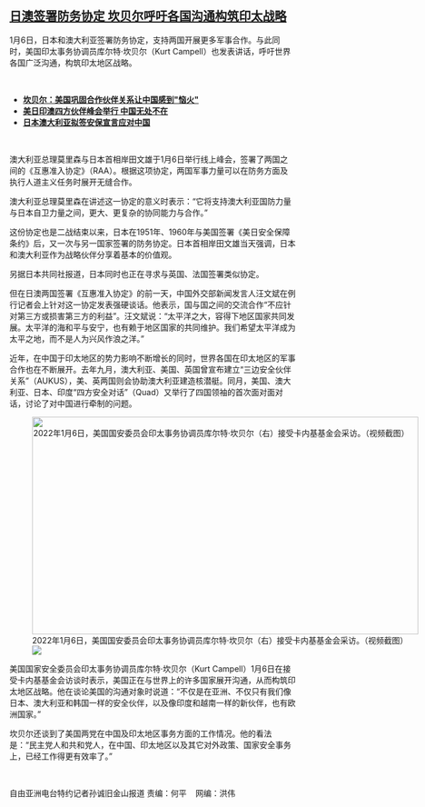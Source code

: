 <!--1641498360000-->
[日澳签署防务协定     坎贝尔呼吁各国沟通构筑印太战略](https://www.rfa.org/mandarin/yataibaodao/junshiwaijiao/sc-01062022091541.html)
------

<p></p><p>1<span>月</span><span>6</span><span>日，日本和澳大利亚签署防务协定，支持两国开展更多军事合作。与此同时，美国印太事务协调员库尔特</span><span>·</span><span>坎贝尔（</span><span>Kurt Campell</span><span>）也发表讲话，呼吁世界各国广泛沟通，构筑印太地区战略。</span></p><p><br/></p><ul><li><a href="https://www.rfa.org/mandarin/yataibaodao/junshiwaijiao/hc-11192021091121.html"><strong>坎贝尔：美国巩固合作伙伴关系让中国感到"恼火"</strong></a></li><li><strong><a href="https://www.rfa.org/mandarin/yataibaodao/junshiwaijiao/rc-09242021100122.html">美日印澳四方伙伴峰会举行 中国无处不在</a></strong></li><li><strong><a href="https://www.rfa.org/mandarin/yataibaodao/junshiwaijiao/cm-12302021142121.html">日本澳大利亚拟签安保宣言应对中国</a></strong></li></ul><p><br/></p><p>澳大利亚总理莫里森与日本首相岸田文雄于<span>1</span><span>月</span><span>6</span><span>日举行线上峰会，签署了两国之间的《互惠准入协定》（</span><span>RAA</span><span>）。根据这项协定，两国军事力量可以在防务方面及执行人道主义任务时展开无缝合作。</span></p><p><span>澳大利亚总理莫里森在讲述这一协定的意义时表示：</span><span>“</span><span>它将支持澳大利亚国防力量与日本自卫力量之间，更大、更复杂的协同能力与合作。</span><span>”</span></p><p><span>这份协定也是二战结束以来，日本在</span><span>1951</span><span>年、</span><span>1960</span><span>年与美国签署《美日安全保障条约》后，又一次与另一国家签署的防务协定。日本首相岸田文雄当天强调，日本和澳大利亚作为战略伙伴分享着基本的价值观。</span></p><p><span>另据日本共同社报道，日本同时也正在寻求与英国、法国签署类似协定。</span></p><p><span>但在日澳两国签署《互惠准入协定》的前一天，中国外交部新闻发言人汪文斌在例行记者会上针对这一协定发表强硬谈话。他表示，国与国之间的交流合作</span><span>“</span><span>不应针对第三方或损害第三方的利益</span><span>”</span><span>。汪文斌说：</span><span>“</span><span>太平洋之大，容得下地区国家共同发展。太平洋的海和平与安宁，也有赖于地区国家的共同维护。我们希望太平洋成为太平之地，而不是人为兴风作浪之洋。</span><span>”</span></p><p><span>近年，在中国于印太地区的势力影响不断增长的同时，世界各国在印太地区的军事合作也在不断展开。去年九</span><span></span><span>月，澳大利亚、美国、英国曾宣布建立</span><span>“</span><span>三边安全伙伴关系</span><span>”</span><span>（</span><span>AUKUS</span><span>），美、英两国则会协助澳大利亚建造核潜艇。同月，美国、澳大利亚、日本、印度</span><span>“</span><span>四方安全对话</span><span>”</span><span>（</span><span>Quad</span><span>）又举行了四国领袖的首次面对面对话，讨论了对中国进行牵制的问题。</span></p><p><span><figure class="image-richtext image-inline captioned" style="width:680px;"><img alt="2022年1月6日，美国国安委员会印太事务协调员库尔特·坎贝尔（右）接受卡内基基金会采访。（视频截图）" height="383" src="https://www.rfa.org/mandarin/yataibaodao/junshiwaijiao/sc-01062022091541.html/m0106-sc2.png/@@images/f2627ec0-cd55-400a-b315-ad0f0d9a74e3.png" title="M0106-SC2.png" width="680"/><figcaption class="image-caption">2022年1月6日，美国国安委员会印太事务协调员库尔特·坎贝尔（右）接受卡内基基金会采访。（视频截图）</figcaption><small></small><div id="zoomattribute"><a data-caption="2022年1月6日，美国国安委员会印太事务协调员库尔特·坎贝尔（右）接受卡内基基金会采访。（视频截图）" data-fancybox="" href="https://www.rfa.org/mandarin/yataibaodao/junshiwaijiao/sc-01062022091541.html/m0106-sc2.png" id="single_image" title="2022年1月6日，美国国安委员会印太事务协调员库尔特·坎贝尔（右）接受卡内基基金会采访。（视频截图）"><img src="/++plone++rfa-resources/img/icon-zoom.png"/></a></div></figure></span></p><p><span>美国国家安全委员会印太事务协调员库尔特</span><span>·</span><span>坎贝尔（</span><span>Kurt Campell</span><span>）</span><span>1</span><span>月</span><span>6</span><span>日在接受卡内基基金会访谈时表示，美国正在与世界上的许多国家展开沟通，从而构筑印太地区战略。他在谈论美国的沟通对象时说道：</span><span>“</span><span>不仅是在亚洲、不仅只有我们像日本、澳大利亚和韩国一样的安全伙伴，以及像印度和越南一样的新伙伴，也有欧洲国家。</span><span>”</span></p><p><span>坎贝尔还谈到了美国两党在中国及印太地区事务方面的工作情况。他的看法是：</span><span>“</span><span>民主党人和共和党人，在中国、印太地区以及其它对外政策、国家安全事务上，已经工作得更有效率了。</span><span>”</span></p><p><br/></p><p><span>自由亚洲电台特约记者孙诚旧金山报道    责编：何平    网编：洪伟<br/></span></p>
